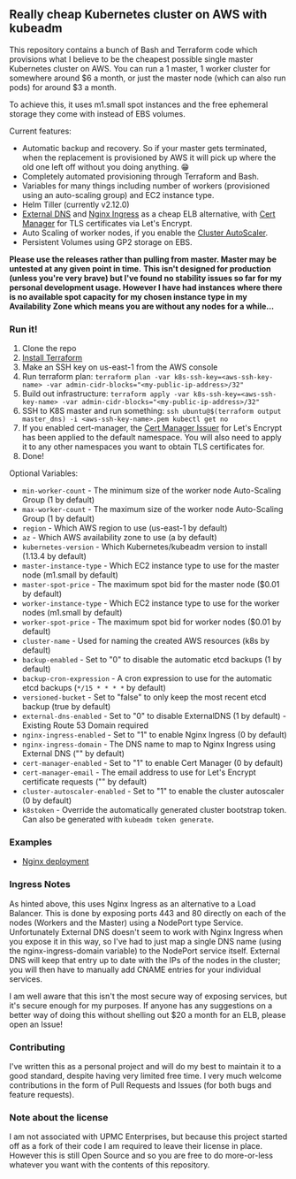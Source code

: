 ## Really cheap Kubernetes cluster on AWS with kubeadm

This repository contains a bunch of Bash and Terraform code which provisions what I believe to be the cheapest possible single master Kubernetes cluster on AWS. You can run a 1 master, 1 worker cluster for somewhere around $6 a month, or just the master node (which can also run pods) for around $3 a month.

To achieve this, it uses m1.small spot instances and the free ephemeral storage they come with instead of EBS volumes.

Current features:

* Automatic backup and recovery. So if your master gets terminated, when the replacement is provisioned by AWS it will pick up where the old one left off without you doing anything. 😁
* Completely automated provisioning through Terraform and Bash.
* Variables for many things including number of workers (provisioned using an auto-scaling group) and EC2 instance type.
* Helm Tiller (currently v2.12.0)
* [External DNS](https://github.com/kubernetes-incubator/external-dns) and [Nginx Ingress](https://github.com/kubernetes/ingress-nginx) as a cheap ELB alternative, with [Cert Manager](https://github.com/jetstack/cert-manager) for TLS certificates via Let's Encrypt.
* Auto Scaling of worker nodes, if you enable the [Cluster AutoScaler](https://github.com/kubernetes/autoscaler/tree/master/cluster-autoscaler).
* Persistent Volumes using GP2 storage on EBS.

**Please use the releases rather than pulling from master. Master may be untested at any given point in time.**
**This isn't designed for production (unless you're very brave) but I've found no stability issues so far for my personal development usage. However I have had instances where there is no available spot capacity for my chosen instance type in my Availability Zone which means you are without any nodes for a while...**

### Run it!

1. Clone the repo
2. [Install Terraform](https://www.terraform.io/intro/getting-started/install.html)
3. Make an SSH key on us-east-1 from the AWS console
4. Run terraform plan: `terraform plan -var k8s-ssh-key=<aws-ssh-key-name> -var admin-cidr-blocks="<my-public-ip-address>/32"`
5. Build out infrastructure: `terraform apply -var k8s-ssh-key=<aws-ssh-key-name> -var admin-cidr-blocks="<my-public-ip-address>/32"`
6. SSH to K8S master and run something: `ssh ubuntu@$(terraform output master_dns) -i <aws-ssh-key-name>.pem kubectl get no`
7. If you enabled cert-manager, the [Cert Manager Issuer](manifests/cert-manager-issuer.yaml.tmpl) for Let's Encrypt has been applied to the default namespace. You will also need to apply it to any other namespaces you want to obtain TLS certificates for.
8. Done!

Optional Variables:

* `min-worker-count` - The minimum size of the worker node Auto-Scaling Group (1 by default)
* `max-worker-count` - The maximum size of the worker node Auto-Scaling Group (1 by default)
* `region` - Which AWS region to use (us-east-1 by default)
* `az` - Which AWS availability zone to use (a by default)
* `kubernetes-version` - Which Kubernetes/kubeadm version to install (1.13.4 by default)
* `master-instance-type` - Which EC2 instance type to use for the master node (m1.small by default)
* `master-spot-price` - The maximum spot bid for the master node ($0.01 by default)
* `worker-instance-type` - Which EC2 instance type to use for the worker nodes (m1.small by default)
* `worker-spot-price` - The maximum spot bid for worker nodes ($0.01 by default)
* `cluster-name` - Used for naming the created AWS resources (k8s by default)
* `backup-enabled` - Set to "0" to disable the automatic etcd backups (1 by default)
* `backup-cron-expression` - A cron expression to use for the automatic etcd backups (`*/15 * * * *` by default)
* `versioned-bucket` - Set to "false" to only keep the most recent etcd backup (true by default)
* `external-dns-enabled` - Set to "0" to disable ExternalDNS (1 by default) - Existing Route 53 Domain required
* `nginx-ingress-enabled` - Set to "1" to enable Nginx Ingress (0 by default)
* `nginx-ingress-domain` - The DNS name to map to Nginx Ingress using External DNS ("" by default)
* `cert-manager-enabled` - Set to "1" to enable Cert Manager (0 by default)
* `cert-manager-email` - The email address to use for Let's Encrypt certificate requests ("" by default)
* `cluster-autoscaler-enabled` - Set to "1" to enable the cluster autoscaler (0 by default)
* `k8stoken` - Override the automatically generated cluster bootstrap token. Can also be generated with `kubeadm token generate`.

### Examples
* [Nginx deployment](examples/nginx.yaml)

### Ingress Notes

As hinted above, this uses Nginx Ingress as an alternative to a Load Balancer. This is done by exposing ports 443 and 80 directly on each of the nodes (Workers and the Master) using a NodePort type Service. Unfortunately External DNS doesn't seem to work with Nginx Ingress when you expose it in this way, so I've had to just map a single DNS name (using the nginx-ingress-domain variable) to the NodePort service itself. External DNS will keep that entry up to date with the IPs of the nodes in the cluster; you will then have to manually add CNAME entries for your individual services.

I am well aware that this isn't the most secure way of exposing services, but it's secure enough for my purposes. If anyone has any suggestions on a better way of doing this without shelling out $20 a month for an ELB, please open an Issue!

### Contributing

I've written this as a personal project and will do my best to maintain it to a good standard, despite having very limited free time. I very much welcome contributions in the form of Pull Requests and Issues (for both bugs and feature requests).

### Note about the license

I am not associated with UPMC Enterprises, but because this project started off as a fork of their code I am required to leave their license in place. However this is still Open Source and so you are free to do more-or-less whatever you want with the contents of this repository.
